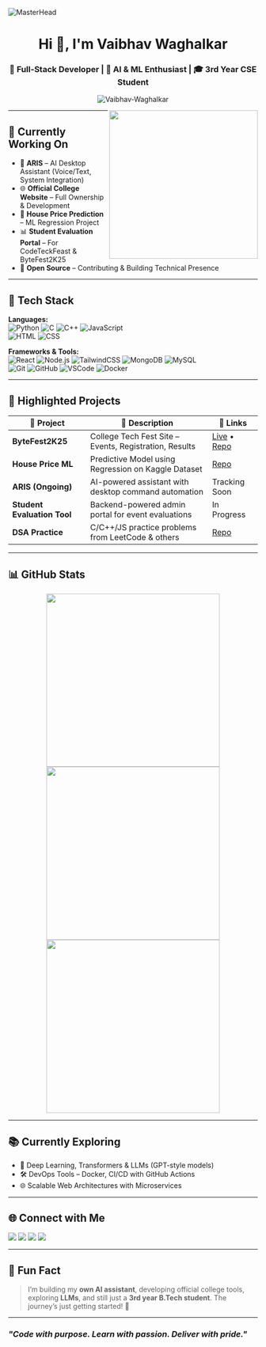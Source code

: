![MasterHead](https://i.pinimg.com/originals/0f/ff/3e/0fff3ecb7e2a7dd4e9c1c00761a7ee66.gif)

<h1 align="center">Hi 👋, I'm Vaibhav Waghalkar</h1>
<h3 align="center">🚀 Full‑Stack Developer | 🧠 AI & ML Enthusiast | 🎓 3rd Year CSE Student</h3>

<p align="center">
  <img src="https://komarev.com/ghpvc/?username=Vaibhav-Waghalkar&label=Profile%20views&color=0e75b6&style=flat" alt="Vaibhav-Waghalkar" />
</p>

<p align="right">
  <img align="right" src="https://media.tenor.com/qJ5evVs-_uUAAAAC/coding.gif" width="300" />
</p>

---

## 🚧 Currently Working On

- 🧠 **ARIS** – AI Desktop Assistant (Voice/Text, System Integration)
- 🌐 **Official College Website** – Full Ownership & Development
- 🧮 **House Price Prediction** – ML Regression Project
- 📊 **Student Evaluation Portal** – For CodeTeckFeast & ByteFest2K25
- 🤝 **Open Source** – Contributing & Building Technical Presence

---

## 🧰 Tech Stack

**Languages:**  
![Python](https://img.shields.io/badge/Python-3670A0?style=for-the-badge&logo=python&logoColor=ffdd54)
![C](https://img.shields.io/badge/C-00599C?style=for-the-badge&logo=c&logoColor=white)
![C++](https://img.shields.io/badge/C++-00599C?style=for-the-badge&logo=cplusplus&logoColor=white)
![JavaScript](https://img.shields.io/badge/JavaScript-F7DF1E?style=for-the-badge&logo=javascript&logoColor=black)  
![HTML](https://img.shields.io/badge/HTML5-e34c26?style=for-the-badge&logo=html5&logoColor=white)
![CSS](https://img.shields.io/badge/CSS3-1572B6?style=for-the-badge&logo=css3&logoColor=white)

**Frameworks & Tools:**  
![React](https://img.shields.io/badge/React-20232A?style=for-the-badge&logo=react&logoColor=61DAFB)
![Node.js](https://img.shields.io/badge/Node.js-339933?style=for-the-badge&logo=nodedotjs&logoColor=white)
![TailwindCSS](https://img.shields.io/badge/TailwindCSS-06B6D4?style=for-the-badge&logo=tailwindcss&logoColor=white)
![MongoDB](https://img.shields.io/badge/MongoDB-4DB33D?style=for-the-badge&logo=mongodb&logoColor=white)
![MySQL](https://img.shields.io/badge/MySQL-00758F?style=for-the-badge&logo=mysql&logoColor=white)  
![Git](https://img.shields.io/badge/Git-F05032?style=for-the-badge&logo=git&logoColor=white)
![GitHub](https://img.shields.io/badge/GitHub-000?style=for-the-badge&logo=github&logoColor=white)
![VSCode](https://img.shields.io/badge/VSCode-007ACC?style=for-the-badge&logo=visualstudiocode&logoColor=white)
![Docker](https://img.shields.io/badge/Docker-2496ED?style=for-the-badge&logo=docker&logoColor=white)

---

## 📌 Highlighted Projects

| 🚀 Project | 💬 Description | 🔗 Links |
|-----------|----------------|---------|
| **ByteFest2K25** | College Tech Fest Site – Events, Registration, Results | [Live](https://bytefest2k25.netlify.app) • [Repo](https://github.com/Vaibhav-Waghalkar/ByteFest2K25) |
| **House Price ML** | Predictive Model using Regression on Kaggle Dataset | [Repo](https://github.com/Vaibhav-Waghalkar/House-Price-Prediction-ML) |
| **ARIS (Ongoing)** | AI-powered assistant with desktop command automation | Tracking Soon |
| **Student Evaluation Tool** | Backend-powered admin portal for event evaluations | In Progress |
| **DSA Practice** | C/C++/JS practice problems from LeetCode & others | [Repo](https://github.com/Vaibhav-Waghalkar/DSA-practice) |

---

## 📊 GitHub Stats

<p align="center">
  <img src="https://github-readme-stats.vercel.app/api?username=Vaibhav-Waghalkar&show_icons=true&theme=tokyonight" width="350px"/>
  <img src="https://github-readme-streak-stats.herokuapp.com/?user=Vaibhav-Waghalkar&theme=tokyonight" width="350px"/>
  <img src="https://github-readme-stats.vercel.app/api/top-langs/?username=Vaibhav-Waghalkar&layout=compact&theme=tokyonight" width="350px"/>
</p>

---

## 📚 Currently Exploring

- 🤖 Deep Learning, Transformers & LLMs (GPT-style models)
- 🛠️ DevOps Tools – Docker, CI/CD with GitHub Actions
- 🌐 Scalable Web Architectures with Microservices

---

## 🌐 Connect with Me

<a href="mailto:vaibhavwaghalkar2@gmail.com"><img src="https://img.shields.io/badge/Email-%23D14836.svg?style=for-the-badge&logo=gmail&logoColor=white"/></a>
<a href="https://www.linkedin.com/in/vaibhav-waghalkar-848885343/"><img src="https://img.shields.io/badge/LinkedIn-%230077B5.svg?style=for-the-badge&logo=linkedin&logoColor=white"/></a>
<a href="https://x.com/Vaibhav200205"><img src="https://img.shields.io/badge/X(Twitter)-000000?style=for-the-badge&logo=twitter&logoColor=white"/></a>
<a href="https://www.instagram.com/waghalkar.vaibhav/"><img src="https://img.shields.io/badge/Instagram-E4405F?style=for-the-badge&logo=instagram&logoColor=white"/></a>

---

## 🧠 Fun Fact

> I’m building my **own AI assistant**, developing official college tools, exploring **LLMs**, and still just a **3rd year B.Tech student**. The journey’s just getting started! 🌟

---

### _"Code with purpose. Learn with passion. Deliver with pride."_
